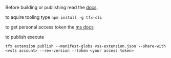 Before building or publishing read the [docs](https://docs.microsoft.com/en-us/vsts/extend/publish/overview).

to aquire tooling type `npm install -g tfx-cli`

to get personal access token the [ms docs](https://docs.microsoft.com/en-us/vsts/accounts/use-personal-access-tokens-to-authenticate?view=vsts)

to publish execute
```
tfx extension publish --manifest-globs vss-extension.json --share-with <vsts account> --rev-version --token <your access token> 
```